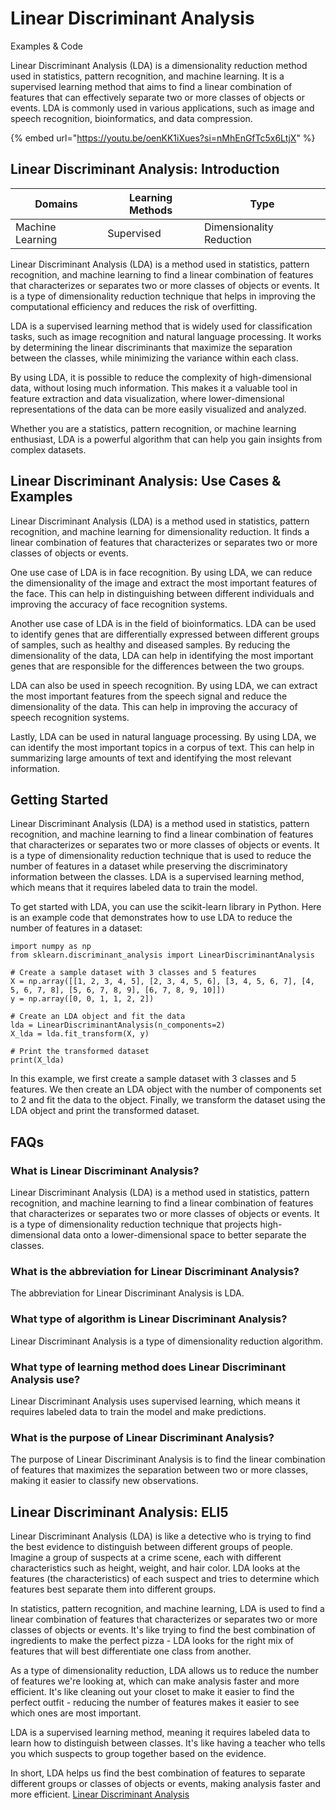 # Linear Discriminant Analysis

Examples & Code

Linear Discriminant Analysis (LDA) is a dimensionality reduction method used in statistics, pattern recognition, and machine learning. It is a supervised learning method that aims to find a linear combination of features that can effectively separate two or more classes of objects or events. LDA is commonly used in various applications, such as image and speech recognition, bioinformatics, and data compression.

{% embed url="https://youtu.be/oenKK1iXues?si=nMhEnGfTc5x6LtjX" %}

## Linear Discriminant Analysis: Introduction

| Domains          | Learning Methods | Type                     |
| ---------------- | ---------------- | ------------------------ |
| Machine Learning | Supervised       | Dimensionality Reduction |

Linear Discriminant Analysis (LDA) is a method used in statistics, pattern recognition, and machine learning to find a linear combination of features that characterizes or separates two or more classes of objects or events. It is a type of dimensionality reduction technique that helps in improving the computational efficiency and reduces the risk of overfitting.

LDA is a supervised learning method that is widely used for classification tasks, such as image recognition and natural language processing. It works by determining the linear discriminants that maximize the separation between the classes, while minimizing the variance within each class.

By using LDA, it is possible to reduce the complexity of high-dimensional data, without losing much information. This makes it a valuable tool in feature extraction and data visualization, where lower-dimensional representations of the data can be more easily visualized and analyzed.

Whether you are a statistics, pattern recognition, or machine learning enthusiast, LDA is a powerful algorithm that can help you gain insights from complex datasets.

## Linear Discriminant Analysis: Use Cases & Examples

Linear Discriminant Analysis (LDA) is a method used in statistics, pattern recognition, and machine learning for dimensionality reduction. It finds a linear combination of features that characterizes or separates two or more classes of objects or events.

One use case of LDA is in face recognition. By using LDA, we can reduce the dimensionality of the image and extract the most important features of the face. This can help in distinguishing between different individuals and improving the accuracy of face recognition systems.

Another use case of LDA is in the field of bioinformatics. LDA can be used to identify genes that are differentially expressed between different groups of samples, such as healthy and diseased samples. By reducing the dimensionality of the data, LDA can help in identifying the most important genes that are responsible for the differences between the two groups.

LDA can also be used in speech recognition. By using LDA, we can extract the most important features from the speech signal and reduce the dimensionality of the data. This can help in improving the accuracy of speech recognition systems.

Lastly, LDA can be used in natural language processing. By using LDA, we can identify the most important topics in a corpus of text. This can help in summarizing large amounts of text and identifying the most relevant information.

## Getting Started

Linear Discriminant Analysis (LDA) is a method used in statistics, pattern recognition, and machine learning to find a linear combination of features that characterizes or separates two or more classes of objects or events. It is a type of dimensionality reduction technique that is used to reduce the number of features in a dataset while preserving the discriminatory information between the classes. LDA is a supervised learning method, which means that it requires labeled data to train the model.

To get started with LDA, you can use the scikit-learn library in Python. Here is an example code that demonstrates how to use LDA to reduce the number of features in a dataset:

```
import numpy as np
from sklearn.discriminant_analysis import LinearDiscriminantAnalysis

# Create a sample dataset with 3 classes and 5 features
X = np.array([[1, 2, 3, 4, 5], [2, 3, 4, 5, 6], [3, 4, 5, 6, 7], [4, 5, 6, 7, 8], [5, 6, 7, 8, 9], [6, 7, 8, 9, 10]])
y = np.array([0, 0, 1, 1, 2, 2])

# Create an LDA object and fit the data
lda = LinearDiscriminantAnalysis(n_components=2)
X_lda = lda.fit_transform(X, y)

# Print the transformed dataset
print(X_lda)

```

In this example, we first create a sample dataset with 3 classes and 5 features. We then create an LDA object with the number of components set to 2 and fit the data to the object. Finally, we transform the dataset using the LDA object and print the transformed dataset.

## FAQs

### What is Linear Discriminant Analysis?

Linear Discriminant Analysis (LDA) is a method used in statistics, pattern recognition, and machine learning to find a linear combination of features that characterizes or separates two or more classes of objects or events. It is a type of dimensionality reduction technique that projects high-dimensional data onto a lower-dimensional space to better separate the classes.

### What is the abbreviation for Linear Discriminant Analysis?

The abbreviation for Linear Discriminant Analysis is LDA.

### What type of algorithm is Linear Discriminant Analysis?

Linear Discriminant Analysis is a type of dimensionality reduction algorithm.

### What type of learning method does Linear Discriminant Analysis use?

Linear Discriminant Analysis uses supervised learning, which means it requires labeled data to train the model and make predictions.

### What is the purpose of Linear Discriminant Analysis?

The purpose of Linear Discriminant Analysis is to find the linear combination of features that maximizes the separation between two or more classes, making it easier to classify new observations.

## Linear Discriminant Analysis: ELI5

Linear Discriminant Analysis (LDA) is like a detective who is trying to find the best evidence to distinguish between different groups of people. Imagine a group of suspects at a crime scene, each with different characteristics such as height, weight, and hair color. LDA looks at the features (the characteristics) of each suspect and tries to determine which features best separate them into different groups.

In statistics, pattern recognition, and machine learning, LDA is used to find a linear combination of features that characterizes or separates two or more classes of objects or events. It's like trying to find the best combination of ingredients to make the perfect pizza - LDA looks for the right mix of features that will best differentiate one class from another.

As a type of dimensionality reduction, LDA allows us to reduce the number of features we're looking at, which can make analysis faster and more efficient. It's like cleaning out your closet to make it easier to find the perfect outfit - reducing the number of features makes it easier to see which ones are most important.

LDA is a supervised learning method, meaning it requires labeled data to learn how to distinguish between classes. It's like having a teacher who tells you which suspects to group together based on the evidence.

In short, LDA helps us find the best combination of features to separate different groups or classes of objects or events, making analysis faster and more efficient. [Linear Discriminant Analysis](https://serp.ai/linear-discriminant-analysis/)

